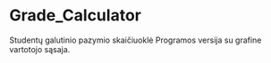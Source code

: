 # Grade_Calculator
Studentų galutinio pazymio skaičiuoklė
Programos versija su grafine vartotojo sąsaja.
